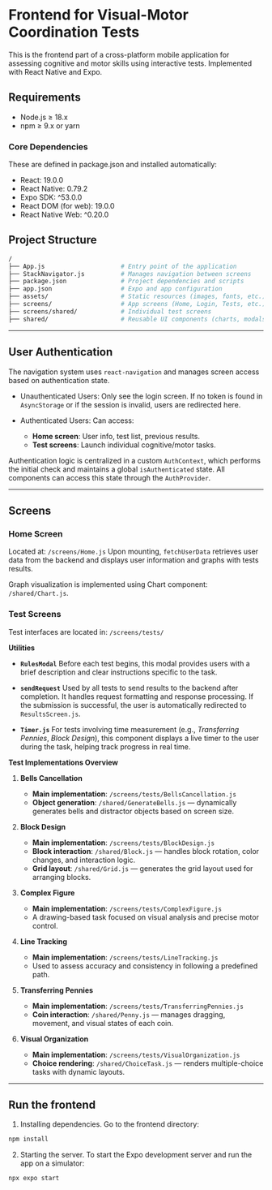 # Frontend for Visual-Motor Coordination Tests
This is the frontend part of a cross-platform mobile application for assessing cognitive and motor skills using interactive tests. Implemented with React Native and Expo.

## Requirements
- Node.js ≥ 18.x
- npm ≥ 9.x or yarn

### Core Dependencies
These are defined in package.json and installed automatically:

- React: 19.0.0
- React Native: 0.79.2
- Expo SDK: ^53.0.0
- React DOM (for web): 19.0.0
- React Native Web: ^0.20.0



## Project Structure

```bash
/
├── App.js                     # Entry point of the application
├── StackNavigator.js          # Manages navigation between screens
├── package.json               # Project dependencies and scripts
├── app.json                   # Expo and app configuration
├── assets/                    # Static resources (images, fonts, etc.)
├── screens/                   # App screens (Home, Login, Tests, etc.)
├── screens/shared/            # Individual test screens
├── shared/                    # Reusable UI components (charts, modals, etc.)

```

---

## User Authentication 

The navigation system uses `react-navigation` and manages screen access based on authentication state.

- Unauthenticated Users:
	Only see the login screen. If no token is found in `AsyncStorage` or if the session is invalid, users are redirected here.

- Authenticated Users:
	Can access:
	- **Home screen**: User info, test list, previous results.
	- **Test screens**: Launch individual cognitive/motor tasks.

Authentication logic is centralized in a custom `AuthContext`, which performs the initial check and maintains a global `isAuthenticated` state. All components can access this state through the `AuthProvider`.

---

## Screens

### Home Screen 

Located at: `/screens/Home.js`
Upon mounting, `fetchUserData` retrieves user data from the backend and displays user information and graphs with tests results.

Graph visualization is implemented using Chart component: `/shared/Chart.js`.

### Test Screens 
Test interfaces are located in: `/screens/tests/`

**Utilities** 

* **`RulesModal`**
  Before each test begins, this modal provides users with a brief description and clear instructions specific to the task.

* **`sendRequest`**
  Used by all tests to send results to the backend after completion. It handles request formatting and response processing. If the submission is successful, the user is automatically redirected to `ResultsScreen.js`.

* **`Timer.js`**
  For tests involving time measurement (e.g., *Transferring Pennies*, *Block Design*), this component displays a live timer to the user during the task, helping track progress in real time.



**Test Implementations Overview**

1. **Bells Cancellation**

   * **Main implementation**: `/screens/tests/BellsCancellation.js`
   * **Object generation**: `/shared/GenerateBells.js` — dynamically generates bells and distractor objects based on screen size.

2. **Block Design**

   * **Main implementation**: `/screens/tests/BlockDesign.js`
   * **Block interaction**: `/shared/Block.js` — handles block rotation, color changes, and interaction logic.
   * **Grid layout**: `/shared/Grid.js` — generates the grid layout used for arranging blocks.

3. **Complex Figure**

   * **Main implementation**: `/screens/tests/ComplexFigure.js`
   * A drawing-based task focused on visual analysis and precise motor control.

4. **Line Tracking**

   * **Main implementation**: `/screens/tests/LineTracking.js`
   * Used to assess accuracy and consistency in following a predefined path.

5. **Transferring Pennies**

   * **Main implementation**: `/screens/tests/TransferringPennies.js`
   * **Coin interaction**: `/shared/Penny.js` — manages dragging, movement, and visual states of each coin.

6. **Visual Organization**

   * **Main implementation**: `/screens/tests/VisualOrganization.js`
   * **Choice rendering**: `/shared/ChoiceTask.js` — renders multiple-choice tasks with dynamic layouts.

---

## Run the frontend 
1. Installing dependencies. 
Go to the frontend directory:
```bash
npm install
```
2. Starting the server.
To start the Expo development server and run the app on a simulator:
```bash
npx expo start

```